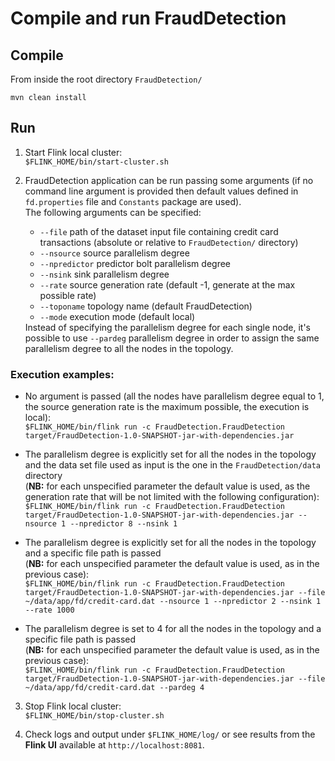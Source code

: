 # Compile and run FraudDetection

## Compile
From inside the root directory `FraudDetection/`

`mvn clean install`

## Run
1. Start Flink local cluster: <br> `$FLINK_HOME/bin/start-cluster.sh`

2. FraudDetection application can be run passing some arguments (if no command line argument is provided then default values defined in `fd.properties` file and `Constants` package are used). <br> The following arguments can be specified:<ul><li>`--file` path of the dataset input file containing credit card transactions (absolute or relative to `FraudDetection/` directory)</li><li>`--nsource` source parallelism degree</li><li>`--npredictor` predictor bolt parallelism degree</li><li>`--nsink` sink parallelism degree</li><li>`--rate` source generation rate (default -1, generate at the max possible rate)</li><li>`--toponame` topology name (default FraudDetection)</li><li>`--mode` execution mode (default local)</li></ul> Instead of specifying the parallelism degree for each single node, it's possible to use `--pardeg` parallelism degree in order to assign the same parallelism degree to all the nodes in the topology.

### Execution examples:
* No argument is passed (all the nodes have parallelism degree equal to 1, the source generation rate is the maximum possible, the execution is local): <br> `$FLINK_HOME/bin/flink run -c FraudDetection.FraudDetection target/FraudDetection-1.0-SNAPSHOT-jar-with-dependencies.jar`

* The parallelism degree is explicitly set for all the nodes in the topology and the data set file used as input is the one in the `FraudDetection/data` directory <br> (<b>NB:</b> for each unspecified parameter the default value is used, as the generation rate that will be not limited with the following configuration): <br> `$FLINK_HOME/bin/flink run -c FraudDetection.FraudDetection target/FraudDetection-1.0-SNAPSHOT-jar-with-dependencies.jar --nsource 1 --npredictor 8 --nsink 1`

* The parallelism degree is explicitly set for all the nodes in the topology and a specific file path is passed <br> (<b>NB:</b> for each unspecified parameter the default value is used, as in the previous case): <br> `$FLINK_HOME/bin/flink run -c FraudDetection.FraudDetection target/FraudDetection-1.0-SNAPSHOT-jar-with-dependencies.jar --file ~/data/app/fd/credit-card.dat --nsource 1 --npredictor 2 --nsink 1 --rate 1000`

* The parallelism degree is set to 4 for all the nodes in the topology and a specific file path is passed <br> (<b>NB:</b> for each unspecified parameter the default value is used, as in the previous case): <br> `$FLINK_HOME/bin/flink run -c FraudDetection.FraudDetection target/FraudDetection-1.0-SNAPSHOT-jar-with-dependencies.jar --file ~/data/app/fd/credit-card.dat --pardeg 4`

3. Stop Flink local cluster: <br> `$FLINK_HOME/bin/stop-cluster.sh`

4. Check logs and output under `$FLINK_HOME/log/` or see results from the <b>Flink UI</b> available at `http://localhost:8081`.